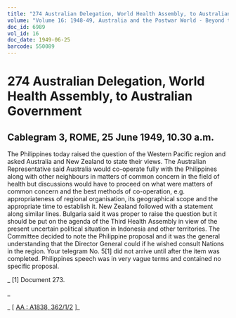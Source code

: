 ```yaml
---
title: "274 Australian Delegation, World Health Assembly, to Australian Government"
volume: "Volume 16: 1948-49, Australia and the Postwar World - Beyond the Region"
doc_id: 6989
vol_id: 16
doc_date: 1949-06-25
barcode: 550089
---
```


# 274 Australian Delegation, World Health Assembly, to Australian Government

## Cablegram 3, ROME, 25 June 1949, 10.30 a.m.

The Philippines today raised the question of the Western Pacific region and asked Australia and New Zealand to state their views. The Australian Representative said Australia would co-operate fully with the Philippines along with other neighbours in matters of common concern in the field of health but discussions would have to proceed on what were matters of common concern and the best methods of co-operation, e.g. appropriateness of regional organisation, its geographical scope and the appropriate time to establish it. New Zealand followed with a statement along similar lines. Bulgaria said it was proper to raise the question but it should be put on the agenda of the Third Health Assembly in view of the present uncertain political situation in Indonesia and other territories. The Committee decided to note the Philippine proposal and it was the general understanding that the Director General could if he wished consult Nations in the region. Your telegram No. 5[1] did not arrive until after the item was completed. Philippines speech was in very vague terms and contained no specific proposal.

_ [1] Document 273.

_

_ [ [AA : A1838, 362/1/2](http://www.naa.gov.au/cgi-bin/Search?O=I&Number=550089) ]_
